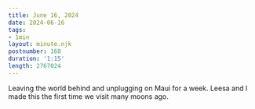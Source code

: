 ```yaml
---
title: June 16, 2024
date: 2024-06-16
tags:
- 1min
layout: minute.njk
postnumber: 168
duration: '1:15'
length: 2767024
---
```

Leaving the world behind and unplugging on Maui for a week. Leesa and I made this the first time we visit many moons ago.  